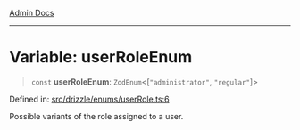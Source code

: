 [Admin Docs](/)

***

# Variable: userRoleEnum

> `const` **userRoleEnum**: `ZodEnum`\<\[`"administrator"`, `"regular"`\]\>

Defined in: [src/drizzle/enums/userRole.ts:6](https://github.com/gautam-divyanshu/talawa-api/blob/de42235531e11387f0ad0479547630845dbc8b37/src/drizzle/enums/userRole.ts#L6)

Possible variants of the role assigned to a user.
